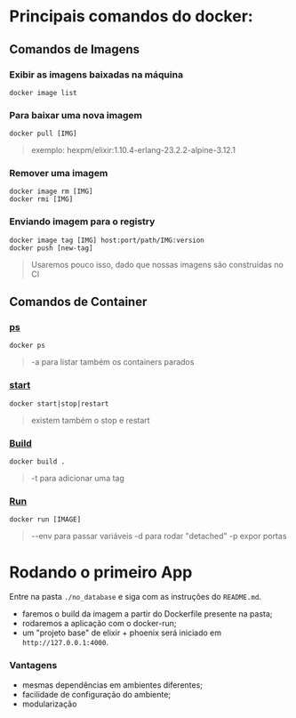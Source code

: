 # Principais comandos do docker:

## Comandos de Imagens

### Exibir as imagens baixadas na máquina
```
docker image list
```

### Para baixar uma nova imagem
```
docker pull [IMG]
```
> exemplo: hexpm/elixir:1.10.4-erlang-23.2.2-alpine-3.12.1

### Remover uma imagem
```
docker image rm [IMG]
docker rmi [IMG]
```

### Enviando imagem para o registry
```
docker image tag [IMG] host:port/path/IMG:version
docker push [new-tag]
```
> Usaremos pouco isso, dado que nossas imagens são construídas no CI

## Comandos de Container

### [ps](https://docs.docker.com/engine/reference/commandline/ps/)

```
docker ps
```
> -a para listar também os containers parados


### [start](https://docs.docker.com/engine/reference/commandline/start/)

```
docker start|stop|restart
```
> existem também o stop e restart

### [Build](https://docs.docker.com/engine/reference/commandline/build/)

```
docker build .
```
> -t para adicionar uma tag


### [Run](https://docs.docker.com/engine/reference/run/)

```
docker run [IMAGE]
```
> --env para passar variáveis
> -d para rodar "detached"
> -p expor portas

# Rodando o primeiro App

Entre na pasta `./no_database` e siga com as instruções do `README.md`.

 - faremos o build da imagem a partir do Dockerfile presente na pasta;
 - rodaremos a aplicação com o docker-run;
 - um "projeto base" de elixir + phoenix será iniciado em `http://127.0.0.1:4000`.

### Vantagens

- mesmas dependências em ambientes diferentes;
- facilidade de configuração do ambiente;
- modularização
